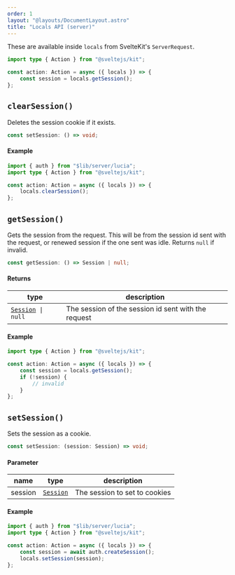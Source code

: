 ```yaml
---
order: 1
layout: "@layouts/DocumentLayout.astro"
title: "Locals API (server)"
---
```


These are available inside `locals` from SvelteKit's `ServerRequest`.

```ts
import type { Action } from "@sveltejs/kit";

const action: Action = async ({ locals }) => {
	const session = locals.getSession();
};
```

## `clearSession()`

Deletes the session cookie if it exists.

```ts
const setSession: () => void;
```

#### Example

```ts
import { auth } from "$lib/server/lucia";
import type { Action } from "@sveltejs/kit";

const action: Action = async ({ locals }) => {
	locals.clearSession();
};
```

## `getSession()`

Gets the session from the request. This will be from the session id sent with the request, or renewed session if the one sent was idle. Returns `null` if invalid.

```ts
const getSession: () => Session | null;
```

#### Returns

| type                                                        | description                                         |
| ----------------------------------------------------------- | --------------------------------------------------- |
| [`Session`](/reference/types/lucia-types#session)` \| null` | The session of the session id sent with the request |

#### Example

```ts
import type { Action } from "@sveltejs/kit";

const action: Action = async ({ locals }) => {
	const session = locals.getSession();
	if (!session) {
		// invalid
	}
};
```

## `setSession()`

Sets the session as a cookie.

```ts
const setSession: (session: Session) => void;
```

#### Parameter

| name    | type                                              | description                   |
| ------- | ------------------------------------------------- | ----------------------------- |
| session | [`Session`](/reference/types/lucia-types#session) | The session to set to cookies |

#### Example

```ts
import { auth } from "$lib/server/lucia";
import type { Action } from "@sveltejs/kit";

const action: Action = async ({ locals }) => {
	const session = await auth.createSession();
	locals.setSession(session);
};
```
